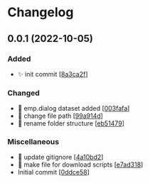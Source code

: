# Changelog

<a name="0.0.1"></a>
## 0.0.1 (2022-10-05)

### Added

- ✨ init commit [[8a3ca2f](https://github.com/yogeshvar/BAYMAX/commit/8a3ca2f3abf980c225e86a997003010e847616c3)]

### Changed

- 🎨 emp.dialog dataset added [[003fafa](https://github.com/yogeshvar/BAYMAX/commit/003fafade0c862754dd8cacd15cc11562ea401f8)]
- 🚚 change file path [[99a914d](https://github.com/yogeshvar/BAYMAX/commit/99a914d645c839dc3708e448d03f63e388726f55)]
- 🚚 rename folder structure [[eb51479](https://github.com/yogeshvar/BAYMAX/commit/eb514793ac5c482431c48fc0ade3e3c1d1b42175)]

### Miscellaneous

- 🙈 update gitignore [[4a10bd2](https://github.com/yogeshvar/BAYMAX/commit/4a10bd2cf3cd9042133d34aab7575f62f2c06bea)]
- 🔨 make file for download scripts [[e7ad318](https://github.com/yogeshvar/BAYMAX/commit/e7ad3185f84c712de3a36b4fd9aece4854e82fde)]
-  Initial commit [[0ddce58](https://github.com/yogeshvar/BAYMAX/commit/0ddce588890ee0cc6955cd9c8cc7d61610cf5aa3)]


